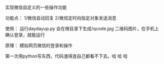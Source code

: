 
实现微信自定义的一些操作功能

 功能点：
    1/微信自动回复
    2/微信定时向指定对象发送消息


 使用：
    运行daydayup.py 会在根目录下生成/qcode.jpg 二维码图片，在手机上确认登录，就能运行

 原理：
    模拟网页微信的登录和操作

 第一次用python写东西，代码渣得连自己都看不下去。哈 哈 哈